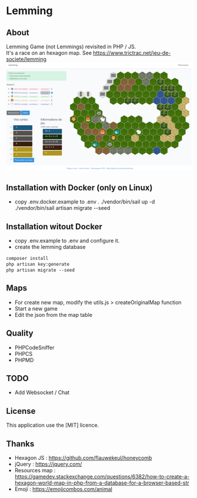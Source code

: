 <h1>Lemming</h1> 

## About

Lemming Game (not Lemmings) revisited in PHP / JS.<br/>
It's a race on an hexagon map.
See https://www.trictrac.net/jeu-de-societe/lemming
<img src="/public/images/screenshot.png" />

## Installation with Docker (only on Linux)
- copy .env.docker.example to .env .
./vendor/bin/sail up -d
./vendor/bin/sail artisan migrate --seed

## Installation witout Docker
- copy .env.example to .env and configure it.
- create the lemming database 
````  
composer install    
php artisan key:generate
php artisan migrate --seed
````  

## Maps
- For create new map, modify the utils.js > createOriginalMap function
- Start a new game
- Edit the json from the map table

## Quality
- PHPCodeSniffer
- PHPCS
- PHPMD

## TODO
- Add Websocket / Chat

## License
This application use the [MIT] licence.

## Thanks
- Hexagon JS : https://github.com/flauwekeul/honeycomb
- jQuery : https://jquery.com/
- Resources map : https://gamedev.stackexchange.com/questions/6382/how-to-create-a-hexagon-world-map-in-php-from-a-database-for-a-browser-based-str
- Emoji : https://emojicombos.com/animal
